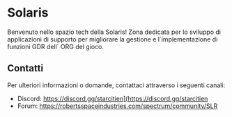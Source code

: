 # Solaris

Benvenuto nello spazio tech della Solaris! Zona dedicata per lo sviluppo di applicazioni di supporto per migliorare la gestione e l´implementazione di funzioni GDR dell´ ORG del gioco.

## Contatti

Per ulteriori informazioni o domande, contattaci attraverso i seguenti canali:

- Discord: https://discord.gg/starcitien](https://discord.gg/starcitien
- Forum: https://robertsspaceindustries.com/spectrum/community/SLR
